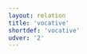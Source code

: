 ```yaml
---
layout: relation
title: 'vocative'
shortdef: 'vocative'
udver: '2'
---
```

<!-- Interlanguage links updated Út zář 29 20:43:28 CEST 2020 -->

